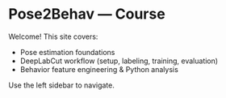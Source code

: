 # Pose2Behav — Course 

Welcome! This site covers:
- Pose estimation foundations
- DeepLabCut workflow (setup, labeling, training, evaluation)
- Behavior feature engineering & Python analysis

Use the left sidebar to navigate.
